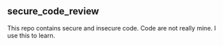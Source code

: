 ## secure_code_review

This repo contains secure and insecure code. 
Code are not really mine. I use this to learn.
